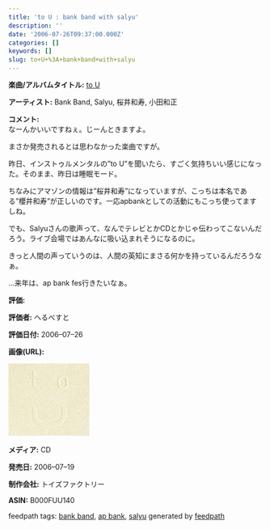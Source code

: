 ```yaml
---
title: 'to U : bank band with salyu'
description: ''
date: '2006-07-26T09:37:00.000Z'
categories: []
keywords: []
slug: to+U+%3A+bank+band+with+salyu
---
```

**楽曲/アルバムタイトル:** [to U](http://www.amazon.co.jp/exec/obidos/ASIN/B000FUU140/mrchildrenonl-22/ref=nosim/)

**アーティスト:** Bank Band, Salyu, 桜井和寿, 小田和正

**コメント:**   
なーんかいいですねぇ。じーんときますよ。  
  
まさか発売されるとは思わなかった楽曲ですが。  
  
  
  
昨日、インストゥルメンタルの”to U”を聞いたら、すごく気持ちいい感じになった。そのまま、昨日は睡眠モード。  
  
  
  
ちなみにアマゾンの情報は”桜井和寿”になっていますが、こっちは本名である”櫻井和寿”が正しいのです。一応apbankとしての活動にもこっち使ってますしね。  
  
  
  
でも、Salyuさんの歌声って、なんでテレビとかCDとかじゃ伝わってこないんだろう。ライブ会場ではあんなに吸い込まれそうになるのに。  
  
きっと人間の声っていうのは、人間の英知にまさる何かを持っているんだろうなぁ。  
  
…来年は、ap bank fes行きたいなぁ。

**評価:**

**評価者:** へるべすと

**評価日付:** 2006–07–26

**画像(URL):**

![](0__NkP5RccG6fNbVr4M.jpg)

**メディア:** CD

**発売日:** 2006–07–19

**制作会社:** トイズファクトリー

**ASIN:** B000FUU140

feedpath tags: [bank band](http://feedpath.jp/search/index.csp?search_text=bank%20band), [ap bank](http://feedpath.jp/search/index.csp?search_text=ap%20bank), [salyu](http://feedpath.jp/search/index.csp?search_text=salyu) generated by [feedpath](http://feedpath.jp)